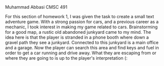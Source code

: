 Muhammad Abbasi 
CMSC 491 

For this section of homework 1, I was given the task to create a small text adventure game. 
With a strong passion for cars, and a previous career as a mechanic, I took interest in making
my game related to cars. Brainstorming for a good map, a rustic old abandoned junkyard 
came to my mind. The idea here is that the player is stranded in a phone booth where 
down a gravel path they see a junkyard. Connected to this junkyard is a main office 
and a garage. Now the player can search this area and find keys and fuel in order
to get a car running and drive away. What they are escaping from or where they are
going to is up to the player's interpretation (:
